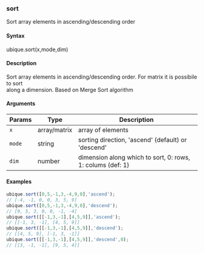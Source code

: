 ### sort

Sort array elements in ascending/descending order


#### Syntax

ubique.sort(x,mode,dim)


#### Description

Sort array elements in ascending/descending order. For matrix it is possibile to sort  
along a dimension. Based on Merge Sort algorithm  



#### Arguments

|Params|Type|Description
|---------|----|-----------
|`x` | array/matrix | array of elements
|`mode` | string | sorting direction, 'ascend' (default) or 'descend'
|`dim` | number | dimension along which to sort, 0: rows, 1: colums (def: 1)


#### Examples

```js
ubique.sort([0,5,-1,3,-4,9,0],'ascend');
// [-4, -1, 0, 0, 3, 5, 9]
ubique.sort([0,5,-1,3,-4,9,0],'descend');
// [9, 5, 3, 0, 0, -1, -4]
ubique.sort([[-1,3,-1],[4,5,9]],'ascend');
// [[-1, 3, -1], [4, 5, 9]]
ubique.sort([[-1,3,-1],[4,5,9]],'descend');
// [[4, 5, 9], [-1, 3, -1]]
ubique.sort([[-1,3,-1],[4,5,9]],'descend',0);
// [[3, -1, -1], [9, 5, 4]]
```

